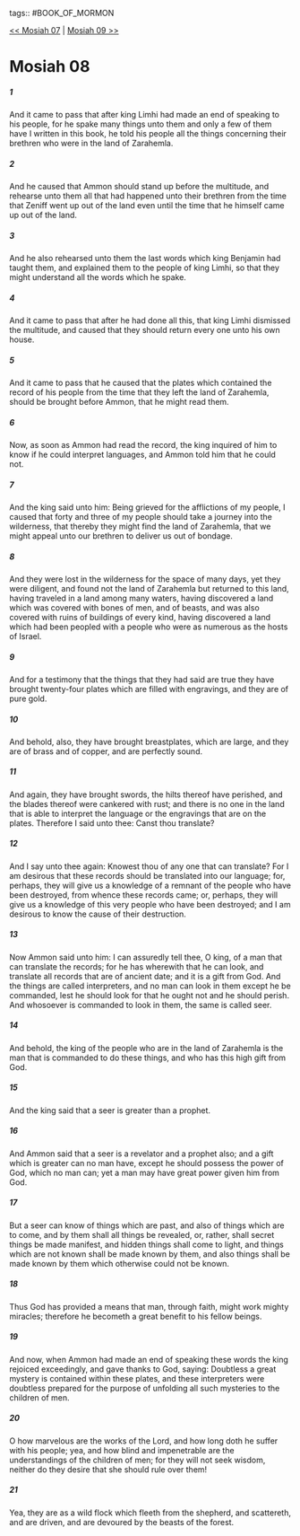 tags:: #BOOK_OF_MORMON

[<< Mosiah 07](BOOK_OF_MORMON/08_Mosiah/Mosiah_07.md) | [Mosiah 09 >>](BOOK_OF_MORMON/08_Mosiah/Mosiah_09.md)

# Mosiah 08

##### 1

And it came to pass that after king Limhi had made an end of speaking to his people, for he spake many things unto them and only a few of them have I written in this book, he told his people all the things concerning their brethren who were in the land of Zarahemla.

##### 2

And he caused that Ammon should stand up before the multitude, and rehearse unto them all that had happened unto their brethren from the time that Zeniff went up out of the land even until the time that he himself came up out of the land.

##### 3

And he also rehearsed unto them the last words which king Benjamin had taught them, and explained them to the people of king Limhi, so that they might understand all the words which he spake.

##### 4

And it came to pass that after he had done all this, that king Limhi dismissed the multitude, and caused that they should return every one unto his own house.

##### 5

And it came to pass that he caused that the plates which contained the record of his people from the time that they left the land of Zarahemla, should be brought before Ammon, that he might read them.

##### 6

Now, as soon as Ammon had read the record, the king inquired of him to know if he could interpret languages, and Ammon told him that he could not.

##### 7

And the king said unto him: Being grieved for the afflictions of my people, I caused that forty and three of my people should take a journey into the wilderness, that thereby they might find the land of Zarahemla, that we might appeal unto our brethren to deliver us out of bondage.

##### 8

And they were lost in the wilderness for the space of many days, yet they were diligent, and found not the land of Zarahemla but returned to this land, having traveled in a land among many waters, having discovered a land which was covered with bones of men, and of beasts, and was also covered with ruins of buildings of every kind, having discovered a land which had been peopled with a people who were as numerous as the hosts of Israel.

##### 9

And for a testimony that the things that they had said are true they have brought twenty-four plates which are filled with engravings, and they are of pure gold.

##### 10

And behold, also, they have brought breastplates, which are large, and they are of brass and of copper, and are perfectly sound.

##### 11

And again, they have brought swords, the hilts thereof have perished, and the blades thereof were cankered with rust; and there is no one in the land that is able to interpret the language or the engravings that are on the plates. Therefore I said unto thee: Canst thou translate?

##### 12

And I say unto thee again: Knowest thou of any one that can translate? For I am desirous that these records should be translated into our language; for, perhaps, they will give us a knowledge of a remnant of the people who have been destroyed, from whence these records came; or, perhaps, they will give us a knowledge of this very people who have been destroyed; and I am desirous to know the cause of their destruction.

##### 13

Now Ammon said unto him: I can assuredly tell thee, O king, of a man that can translate the records; for he has wherewith that he can look, and translate all records that are of ancient date; and it is a gift from God. And the things are called interpreters, and no man can look in them except he be commanded, lest he should look for that he ought not and he should perish. And whosoever is commanded to look in them, the same is called seer.

##### 14

And behold, the king of the people who are in the land of Zarahemla is the man that is commanded to do these things, and who has this high gift from God.

##### 15

And the king said that a seer is greater than a prophet.

##### 16

And Ammon said that a seer is a revelator and a prophet also; and a gift which is greater can no man have, except he should possess the power of God, which no man can; yet a man may have great power given him from God.

##### 17

But a seer can know of things which are past, and also of things which are to come, and by them shall all things be revealed, or, rather, shall secret things be made manifest, and hidden things shall come to light, and things which are not known shall be made known by them, and also things shall be made known by them which otherwise could not be known.

##### 18

Thus God has provided a means that man, through faith, might work mighty miracles; therefore he becometh a great benefit to his fellow beings.

##### 19

And now, when Ammon had made an end of speaking these words the king rejoiced exceedingly, and gave thanks to God, saying: Doubtless a great mystery is contained within these plates, and these interpreters were doubtless prepared for the purpose of unfolding all such mysteries to the children of men.

##### 20

O how marvelous are the works of the Lord, and how long doth he suffer with his people; yea, and how blind and impenetrable are the understandings of the children of men; for they will not seek wisdom, neither do they desire that she should rule over them!

##### 21

Yea, they are as a wild flock which fleeth from the shepherd, and scattereth, and are driven, and are devoured by the beasts of the forest.
